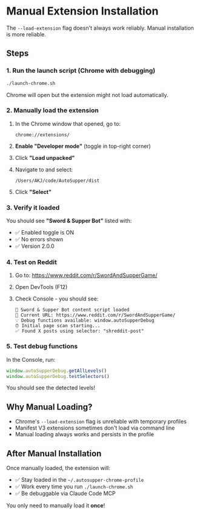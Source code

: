# Manual Extension Installation

The `--load-extension` flag doesn't always work reliably. Manual installation is more reliable.

## Steps

### 1. Run the launch script (Chrome with debugging)
```bash
./launch-chrome.sh
```

Chrome will open but the extension might not load automatically.

### 2. Manually load the extension

1. In the Chrome window that opened, go to:
   ```
   chrome://extensions/
   ```

2. **Enable "Developer mode"** (toggle in top-right corner)

3. Click **"Load unpacked"**

4. Navigate to and select:
   ```
   /Users/AKJ/code/AutoSupper/dist
   ```

5. Click **"Select"**

### 3. Verify it loaded

You should see **"Sword & Supper Bot"** listed with:
- ✅ Enabled toggle is ON
- ✅ No errors shown
- ✅ Version 2.0.0

### 4. Test on Reddit

1. Go to: https://www.reddit.com/r/SwordAndSupperGame/

2. Open DevTools (F12)

3. Check Console - you should see:
   ```
   🤖 Sword & Supper Bot content script loaded
   📍 Current URL: https://www.reddit.com/r/SwordAndSupperGame/
   💡 Debug functions available: window.autoSupperDebug
   ⏰ Initial page scan starting...
   ✅ Found X posts using selector: "shreddit-post"
   ```

### 5. Test debug functions

In the Console, run:
```javascript
window.autoSupperDebug.getAllLevels()
window.autoSupperDebug.testSelectors()
```

You should see the detected levels!

## Why Manual Loading?

- Chrome's `--load-extension` flag is unreliable with temporary profiles
- Manifest V3 extensions sometimes don't load via command line
- Manual loading always works and persists in the profile

## After Manual Installation

Once manually loaded, the extension will:
- ✅ Stay loaded in the `~/.autosupper-chrome-profile`
- ✅ Work every time you run `./launch-chrome.sh`
- ✅ Be debuggable via Claude Code MCP

You only need to manually load it **once**!
